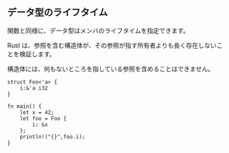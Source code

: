 ## データ型のライフタイム

関数と同様に、データ型はメンバのライフタイムを指定できます。

Rust
は、参照を含む構造体が、その参照が指す所有者よりも長く存在しないことを検証します。

構造体には、何もないところを指している参照を含めることはできません。

```
struct Foo<'a> {
    i:&'a i32
}

fn main() {
    let x = 42;
    let foo = Foo {
        i: &x
    };
    println!("{}",foo.i);
}
```
